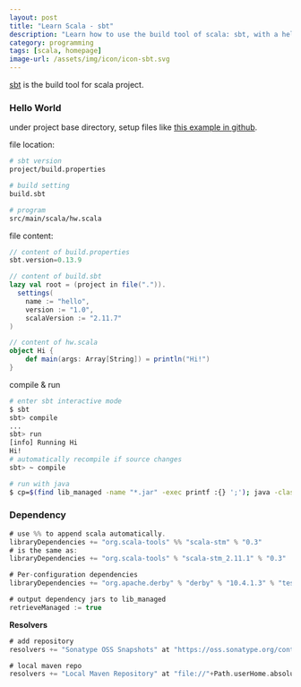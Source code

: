```yaml
---
layout: post
title: "Learn Scala - sbt"
description: "Learn how to use the build tool of scala: sbt, with a helloworld example."
category: programming
tags: [scala, homepage]
image-url: /assets/img/icon/icon-sbt.svg
---
```


[sbt](http://www.scala-sbt.org/) is the build tool for scala project.

### Hello World

under project base directory, setup files like [this example in github](https://github.com/larrysu1115/scala-examples/tree/master/sbt-helloworld).

file location:

```bash
# sbt version
project/build.properties

# build setting
build.sbt

# program
src/main/scala/hw.scala
```

file content:

```scala
// content of build.properties
sbt.version=0.13.9

// content of build.sbt
lazy val root = (project in file(".")).
  settings(
    name := "hello",
    version := "1.0",
    scalaVersion := "2.11.7"
)

// content of hw.scala
object Hi { 
    def main(args: Array[String]) = println("Hi!") 
}
```

compile & run

```bash
# enter sbt interactive mode
$ sbt
sbt> compile
...
sbt> run
[info] Running Hi 
Hi!
# automatically recompile if source changes
sbt> ~ compile

# run with java
$ cp=$(find lib_managed -name "*.jar" -exec printf :{} ';'); java -classpath "./target/scala-2.11/hello_2.11-1.0.jar:$cp" Hi

```

### Dependency

```scala
# use %% to append scala automatically.
libraryDependencies += "org.scala-tools" %% "scala-stm" % "0.3"
# is the same as:
libraryDependencies += "org.scala-tools" % "scala-stm_2.11.1" % "0.3"

# Per-configuration dependencies
libraryDependencies += "org.apache.derby" % "derby" % "10.4.1.3" % "test"

# output dependency jars to lib_managed
retrieveManaged := true

```

__Resolvers__

```scala
# add repository
resolvers += "Sonatype OSS Snapshots" at "https://oss.sonatype.org/content/repositories/snapshots"

# local maven repo
resolvers += "Local Maven Repository" at "file://"+Path.userHome.absolutePath+"/.m2/repository"
```